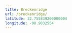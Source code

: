 ```yaml
---
title: Breckenridge
url: /breckenridge/
latitude: 32.755839200000004
longitude: -98.9032554
---
```


